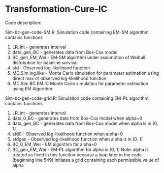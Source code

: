 # Transformation-Cure-IC

Code description:

Sim-bc-gen-code-SM.R: Simulation code containing EM-SM algorithm 
 contains functions 
1. LR_int - generates interval
2. data_gen_BC - generates data from Box-Cox model
3. BC_gen_EM_Wei - EM-SM algorithm under assumption of Weibull distribution for baseline survival
4. std - Observed log-likelihood function
5. MC.Sim.log.like - Monte Carlo simulation for parameter estimation 
   using direct max of observed log-likelihood function
6. MC.Sim.BC.EM.IC Monte Carlo simulation for parameter estimation using EM Algorithm

Sim-bc-gen-code-grid.R: Simulation code containing EM-PL algorithm
contains functions
1. LR_int - generates interval
2. data_0_BC - generates data from Box-Cox model when alpha=0
3. data_gen_BC - generates data from Box-Cox model when alpha is in (0, 1]
4. std0 - Observed log-likelihood function when alpha=0
5. stdgen - Observed log-likelihood function when alpha is in (0, 1]
6. BC_0_EM_Wei - EM algorithm for alpha=0
7. BC_gen_EM_Wei - EM-PL algorithm for alpha in (0, 1]
   Note: alpha is treated as fixed in this function because a loop later in the code
   (beginning line 549) initiates a grid containing each permissible value of alpha
